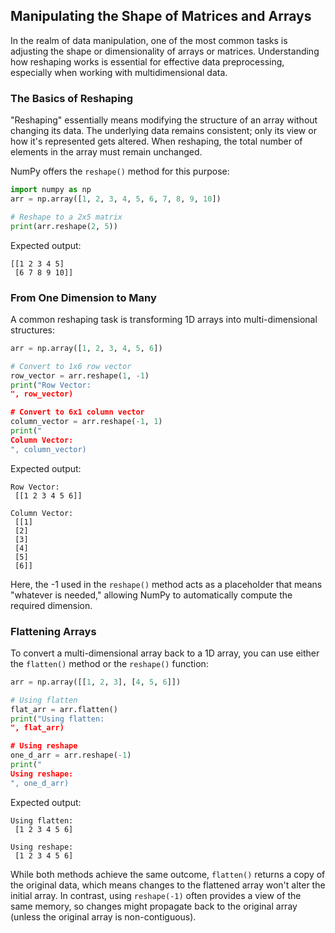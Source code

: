 ## Manipulating the Shape of Matrices and Arrays

In the realm of data manipulation, one of the most common tasks is adjusting the shape or dimensionality of arrays or matrices. Understanding how reshaping works is essential for effective data preprocessing, especially when working with multidimensional data.

### The Basics of Reshaping

"Reshaping" essentially means modifying the structure of an array without changing its data. The underlying data remains consistent; only its view or how it's represented gets altered. When reshaping, the total number of elements in the array must remain unchanged.

NumPy offers the `reshape()` method for this purpose:

```Python
import numpy as np
arr = np.array([1, 2, 3, 4, 5, 6, 7, 8, 9, 10])

# Reshape to a 2x5 matrix
print(arr.reshape(2, 5))
```

Expected output:

```
[[1 2 3 4 5]
 [6 7 8 9 10]]
```

### From One Dimension to Many

A common reshaping task is transforming 1D arrays into multi-dimensional structures:

```Python
arr = np.array([1, 2, 3, 4, 5, 6])

# Convert to 1x6 row vector
row_vector = arr.reshape(1, -1)
print("Row Vector:
", row_vector)

# Convert to 6x1 column vector
column_vector = arr.reshape(-1, 1)
print("
Column Vector:
", column_vector)
```

Expected output:

```
Row Vector:
 [[1 2 3 4 5 6]]

Column Vector:
 [[1]
 [2]
 [3]
 [4]
 [5]
 [6]]
```

Here, the -1 used in the `reshape()` method acts as a placeholder that means "whatever is needed," allowing NumPy to automatically compute the required dimension.

### Flattening Arrays

To convert a multi-dimensional array back to a 1D array, you can use either the `flatten()` method or the `reshape()` function:

```Python
arr = np.array([[1, 2, 3], [4, 5, 6]])

# Using flatten
flat_arr = arr.flatten()
print("Using flatten:
", flat_arr)

# Using reshape
one_d_arr = arr.reshape(-1)
print("
Using reshape:
", one_d_arr)
```

Expected output:

```
Using flatten:
 [1 2 3 4 5 6]

Using reshape:
 [1 2 3 4 5 6]
```

While both methods achieve the same outcome, `flatten()` returns a copy of the original data, which means changes to the flattened array won't alter the initial array. In contrast, using `reshape(-1)` often provides a view of the same memory, so changes might propagate back to the original array (unless the original array is non-contiguous).

